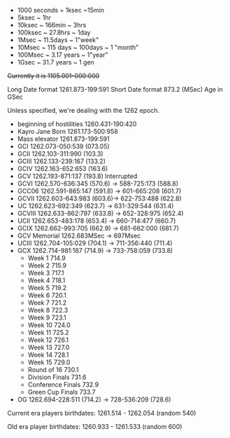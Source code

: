 * 1000 seconds = 1ksec ~15min
* 5ksec ~ 1hr
* 10ksec ~ 166min ~ 3hrs
* 100ksec ~ 27.8hrs ~ 1day
* 1Msec ~ 11.5days ~ 1"week"
* 10Msec ~ 115 days ~ 100days ~ 1 "month"
* 100Msec ~ 3.17 years ~ 1"year"
* 1Gsec ~ 31.7 years ~ 1 gen

~~Currently it is 1105.001-000:000~~

Long Date format 1261.873-199:591
Short Date format 873.2 (MSec)
Age in GSec

Unless specified, we're dealing with the 1262 epoch.

* beginning of hostilities 1260.431-190:420
* Kayro Jane Born 1261.173-500:958
* Mass elevator 1261.873-199:591
* GCI 1262.073-050:539 (073.05)
* GCII 1262.103-311:990 (103.3)
* GCIII 1262.133-239:167 (133.2)
* GCIV 1262.163-652:653 (163.6)
* GCV 1262.193-871:137 (193.8) Interrupted 
* GCVI 1262.570-636:345 (570.6) -> 588-725:173 (588.8)
* GCC06 1262.591-865:147 (591.8) -> 601-665:208 (601.7)
* GCVII 1262.603-643:983 (603.6)-> 622-753:488 (622.8)
* UC 1262.623-692:349 (623.7) -> 631-329:544 (631.4)
* GCVIII 1262.633-862:797 (633.8) -> 652-328:975 (652.4)
* UCII 1262.653-483:178 (653.4) -> 660-714:477 (660.7)
* GCIX 1262.662-993:705 (662.9) -> 681-662:000 (681.7)
* GCV Memorial 1262.683MSec -> 697Msec
* UCIII 1262.704-105:029 (704.1) -> 711-356:440 (711.4)
* GCX 1262.714-981:187 (714.9) ->  733-758:059 (733.8)
	* Week 1 714.9
	* Week 2 715.9
	* Week 3 717.1
	* Week 4 718.1
	* Week 5 719.2
	* Week 6 720.1
	* Week 7 721.2
	* Week 8 722.3
	* Week 9 723.1
	* Week 10 724.0
	* Week 11 725.2
	* Week 12 726.1
	* Week 13 727.0
	* Week 14 728.1
	* Week 15 729.0
	* Round of 16 730.1
	* Division Finals 731.6
	* Conference Finals 732.9
	* Green Cup Finals 733.7
* OG 1262.694-228:511 (714.2) -> 728-536:209 (728.6)

Current era players birthdates: 1261.514 - 1262.054 (random 540)

Old era player birthdates: 1260.933 - 1261.533 (random 600)
